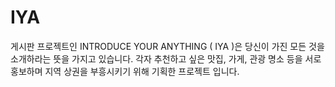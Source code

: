 # IYA
게시판 프로젝트인 INTRODUCE YOUR ANYTHING ( IYA )은
당신이 가진 모든 것을 소개하라는 뜻을 가지고 있습니다.
각자 추천하고 싶은 맛집, 가게, 관광 명소 등을
서로 홍보하며 지역 상권을 부흥시키기 위해 기획한 프로젝트 입니다.
